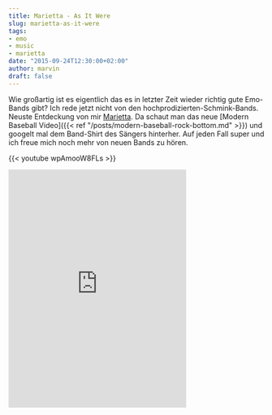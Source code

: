 ```yaml
---
title: Marietta - As It Were
slug: marietta-as-it-were
tags:
- emo
- music
- marietta
date: "2015-09-24T12:30:00+02:00"
author: marvin
draft: false
---
```


Wie großartig ist es eigentlich das es in letzter Zeit wieder richtig gute Emo-Bands gibt? Ich rede jetzt nicht von den hochprodizierten-Schmink-Bands. Neuste Entdeckung von mir [Marietta](https://www.facebook.com/whereismarietta). Da schaut man das neue [Modern Baseball Video]({{< ref "/posts/modern-baseball-rock-bottom.md" >}}) und googelt mal dem Band-Shirt des Sängers hinterher. Auf jeden Fall super und ich freue mich noch mehr von neuen Bands zu hören.

{{< youtube wpAmooW8FLs >}}

<iframe style="border: 0; width: 350px; height: 470px;" src="https://bandcamp.com/EmbeddedPlayer/album=1663129501/size=large/bgcol=ffffff/linkcol=0687f5/tracklist=false/transparent=true/" seamless><a href="http://whereismarietta.bandcamp.com/album/as-it-were">As It Were by Marietta</a></iframe>